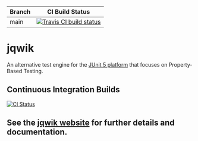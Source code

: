 | Branch   | CI Build Status |
| ---------| ------ |
| main | [![Travis CI build status](https://travis-ci.org/jlink/jqwik.svg?branch=main)](https://travis-ci.org/jlink/jqwik)|

# jqwik

An alternative test engine for the 
[JUnit 5 platform](https://junit.org/junit5/docs/current/user-guide/#launcher-api-engines-custom)
that focuses on Property-Based Testing.

## Continuous Integration Builds

[![CI Status](https://github.com/jlink/jqwik/workflows/CI/badge.svg)](https://github.com/jlink/jqwik/actions) 

## See the [jqwik website](http://jqwik.net) for further details and documentation.


